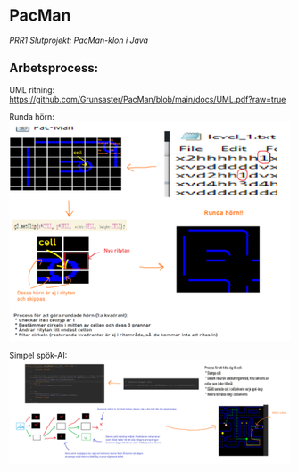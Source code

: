 # PacMan
_PRR1 Slutprojekt: PacMan-klon i Java_

## Arbetsprocess:

UML ritning:
https://github.com/Grunsaster/PacMan/blob/main/docs/UML.pdf?raw=true

Runda hörn:
![](https://github.com/Grunsaster/PacMan/blob/main/docs/pacmanh%C3%B6rn.PNG?raw=true)

Simpel spök-AI:
![](https://github.com/Grunsaster/PacMan/blob/main/docs/sp%C3%B6kv%C3%A4g.png?raw=true)

